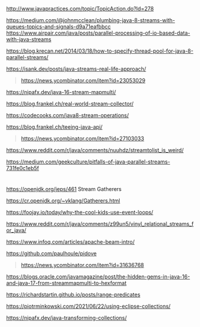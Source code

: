http://www.javapractices.com/topic/TopicAction.do?Id=278

https://medium.com/@johnmcclean/plumbing-java-8-streams-with-queues-topics-and-signals-d9a71eafbbcc
https://www.airpair.com/java/posts/parallel-processing-of-io-based-data-with-java-streams

https://blog.krecan.net/2014/03/18/how-to-specify-thread-pool-for-java-8-parallel-streams/

https://isank.dev/posts/java-streams-real-life-approach/
> https://news.ycombinator.com/item?id=23053029

https://nipafx.dev/java-16-stream-mapmulti/

https://blog.frankel.ch/real-world-stream-collector/

https://codecooks.com/java8-stream-operations/

https://blog.frankel.ch/teeing-java-api/
> https://news.ycombinator.com/item?id=27103033

https://www.reddit.com/r/java/comments/nuuhdz/streamtolist_is_weird/

https://medium.com/geekculture/pitfalls-of-java-parallel-streams-731fe0c1eb5f

#
https://openjdk.org/jeps/461 Stream Gatherers

https://cr.openjdk.org/~vklang/Gatherers.html

https://foojay.io/today/why-the-cool-kids-use-event-loops/

https://www.reddit.com/r/java/comments/z99un5/vinyl_relational_streams_for_java/

https://www.infoq.com/articles/apache-beam-intro/

https://github.com/paulhoule/pidove
> https://news.ycombinator.com/item?id=31636768

https://blogs.oracle.com/javamagazine/post/the-hidden-gems-in-java-16-and-java-17-from-streammapmulti-to-hexformat

https://richardstartin.github.io/posts/range-predicates

https://piotrminkowski.com/2021/06/22/using-eclipse-collections/

https://nipafx.dev/java-transforming-collections/